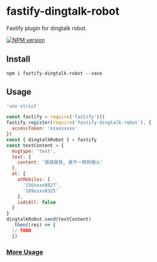# fastify-dingtalk-robot

Fastify plugin for dingtalk robot.

[![NPM version](https://img.shields.io/npm/v/fastify-call.svg?style=flat)](https://www.npmjs.com/package/fastify-dingtalk-robot)

## Install
```
npm i fastify-dingtalk-robot --save
```

## Usage

```js
'use strict'

const fastify = require('fastify')()
fastify.register(require('fastify-dingtalk-robot'), {
  accessToken: 'xxxxxxxxx'
})
const { dingtalkRobot } = fastify
const textContent = {
  msgtype: 'text',
  text: {
    content: '我就是我, 是不一样的烟火'
  },
  at: {
    atMobiles: [
      '156xxxx8827',
      '189xxxx8325'
    ],
    isAtAll: false
  }
}
dingtalkRobot.send(textContent)
  .then((res) => {
  // TODO
  })
```

### [More Usage](https://github.com/x-cold/dingtalk-robot#1-%E7%94%A8%E6%B3%95)
